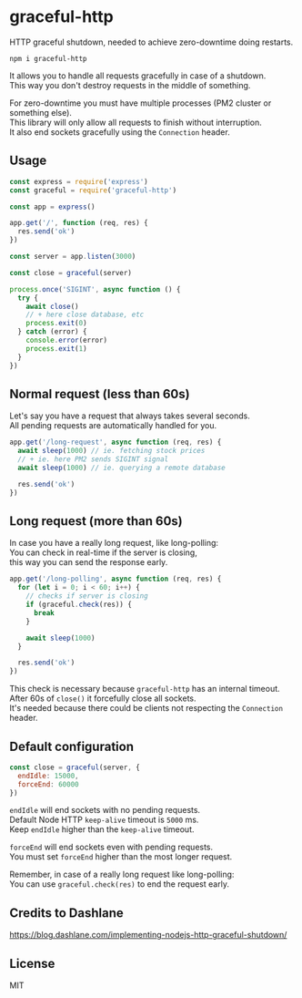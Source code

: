 # graceful-http

HTTP graceful shutdown, needed to achieve zero-downtime doing restarts.

```
npm i graceful-http
```

It allows you to handle all requests gracefully in case of a shutdown.\
This way you don't destroy requests in the middle of something.

For zero-downtime you must have multiple processes (PM2 cluster or something else).\
This library will only allow all requests to finish without interruption.\
It also end sockets gracefully using the `Connection` header.

## Usage
```javascript
const express = require('express')
const graceful = require('graceful-http')

const app = express()

app.get('/', function (req, res) {
  res.send('ok')
})

const server = app.listen(3000)

const close = graceful(server)

process.once('SIGINT', async function () {
  try {
    await close()
    // + here close database, etc
    process.exit(0)
  } catch (error) {
    console.error(error)
    process.exit(1)
  }
})
```

## Normal request (less than 60s)
Let's say you have a request that always takes several seconds.\
All pending requests are automatically handled for you.

```javascript
app.get('/long-request', async function (req, res) {
  await sleep(1000) // ie. fetching stock prices
  // + ie. here PM2 sends SIGINT signal
  await sleep(1000) // ie. querying a remote database

  res.send('ok')
})
```

## Long request (more than 60s)
In case you have a really long request, like long-polling:\
You can check in real-time if the server is closing,\
this way you can send the response early.

```javascript
app.get('/long-polling', async function (req, res) {
  for (let i = 0; i < 60; i++) {
    // checks if server is closing
    if (graceful.check(res)) {
      break
    }

    await sleep(1000)
  }

  res.send('ok')
})
```

This check is necessary because `graceful-http` has an internal timeout.\
After 60s of `close()` it forcefully close all sockets.\
It's needed because there could be clients not respecting the `Connection` header.

## Default configuration
```javascript
const close = graceful(server, {
  endIdle: 15000,
  forceEnd: 60000
})
```

`endIdle` will end sockets with no pending requests.\
Default Node HTTP `keep-alive` timeout is `5000` ms.\
Keep `endIdle` higher than the `keep-alive` timeout.

`forceEnd` will end sockets even with pending requests.\
You must set `forceEnd` higher than the most longer request.

Remember, in case of a really long request like long-polling:\
You can use `graceful.check(res)` to end the request early.

## Credits to Dashlane
https://blog.dashlane.com/implementing-nodejs-http-graceful-shutdown/

## License
MIT
